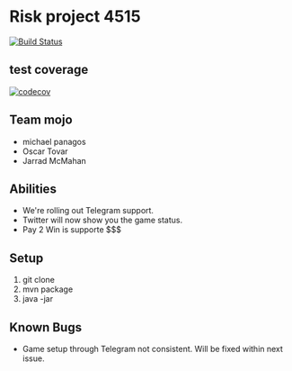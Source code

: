 # Risk project 4515 
[![Build Status](https://travis-ci.com/mikePanagos/risky.svg?branch=master)](https://travis-ci.com/mikePanagos/risky)
## test coverage
[![codecov](https://codecov.io/gh/mikePanagos/risky/branch/master/graph/badge.svg)](https://codecov.io/gh/mikePanagos/risky)
## Team mojo
* michael panagos
* Oscar Tovar
* Jarrad McMahan

## Abilities
* We're rolling out Telegram support.
* Twitter will now show you the game status.
* Pay 2 Win is supporte $$$

## Setup
1. git clone
2. mvn package
3. java -jar <risk jar>

## Known Bugs
* Game setup through Telegram not consistent. Will be fixed within next issue.
